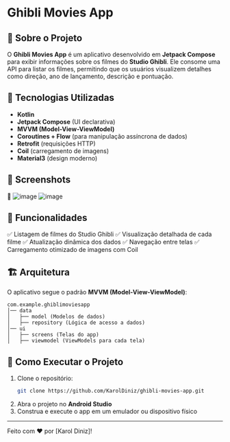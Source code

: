 # Ghibli Movies App

## 📌 Sobre o Projeto
O **Ghibli Movies App** é um aplicativo desenvolvido em **Jetpack Compose** para exibir informações sobre os filmes do **Studio Ghibli**. Ele consome uma API para listar os filmes, permitindo que os usuários visualizem detalhes como direção, ano de lançamento, descrição e pontuação.

## 🚀 Tecnologias Utilizadas
- **Kotlin**
- **Jetpack Compose** (UI declarativa)
- **MVVM (Model-View-ViewModel)**
- **Coroutines + Flow** (para manipulação assíncrona de dados)
- **Retrofit** (requisições HTTP)
- **Coil** (carregamento de imagens)
- **Material3** (design moderno)

## 📸 Screenshots
📌 ![image](https://github.com/user-attachments/assets/abc7f8a5-8125-4623-9c1b-4656062bc3c2) ![image](https://github.com/user-attachments/assets/2ed9f880-15aa-450d-bb40-181428f6f8e7)


## 🎥 Funcionalidades
✅ Listagem de filmes do Studio Ghibli
✅ Visualização detalhada de cada filme
✅ Atualização dinâmica dos dados
✅ Navegação entre telas
✅ Carregamento otimizado de imagens com Coil

## 🏗 Arquitetura
O aplicativo segue o padrão **MVVM (Model-View-ViewModel)**:
```
com.example.ghiblimoviesapp
│── data
│   ├── model (Modelos de dados)
│   ├── repository (Lógica de acesso a dados)
│── ui
│   ├── screens (Telas do app)
│   ├── viewmodel (ViewModels para cada tela)
```

## 🔧 Como Executar o Projeto
1. Clone o repositório:
   ```bash
   git clone https://github.com/KarolDiniz/ghibli-movies-app.git
   ```
2. Abra o projeto no **Android Studio**
3. Construa e execute o app em um emulador ou dispositivo físico
---
Feito com ❤️ por [Karol Diniz]!
